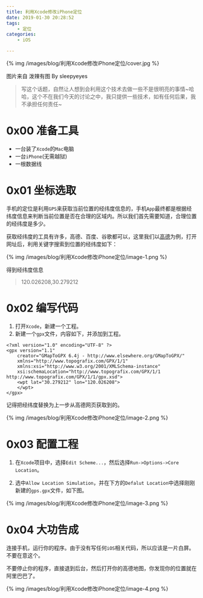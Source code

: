 ```yaml
---
title: 利用Xcode修改iPhone定位
date: 2019-01-30 20:28:52
tags:
	- 定位
categories:
	- iOS

---
```


{% img /images/blog/利用Xcode修改iPhone定位/cover.jpg %}

图片来自 泼辣有图 By sleepyeyes

> 写这个话题，自然让人想到会利用这个技术去做一些不是很明亮的事情~哈哈，这个不在我们今天的讨论之中，我只提供一些技术，如有任何后果，我不承担任何责任~

<!--more-->

# 0x00 准备工具

* 一台装了`Xcode`的`Mac`电脑
* 一台`iPhone`(无需越狱)
* 一根数据线


# 0x01 坐标选取

手机的定位是利用`GPS`来获取当前位置的经纬度信息的，手机`App`最终都是根据经纬度信息来判断当前位置是否在合理的区域内。所以我们首先需要知道，合理位置的经纬度是多少。

获取经纬度的工具有许多，高德、百度、谷歌都可以，这里我们以[高德](https://lbs.amap.com/console/show/picker)为例，打开网址后，利用关键字搜索到位置的经纬度如下：

{% img /images/blog/利用Xcode修改iPhone定位/image-1.png %}

得到经纬度信息

> 120.026208,30.279212

# 0x02 编写代码

1. 打开`Xcode`，新建一个工程。
2. 新建一个`gpx`文件，内容如下，并添加到工程。

```
<?xml version="1.0" encoding="UTF-8" ?>
<gpx version="1.1"
    creator="GMapToGPX 6.4j - http://www.elsewhere.org/GMapToGPX/"
    xmlns="http://www.topografix.com/GPX/1/1"
    xmlns:xsi="http://www.w3.org/2001/XMLSchema-instance"
    xsi:schemaLocation="http://www.topografix.com/GPX/1/1 http://www.topografix.com/GPX/1/1/gpx.xsd">
    <wpt lat="30.279212" lon="120.026208">
    </wpt>
</gpx>
```

记得把经纬度替换为上一步从高德网页获取到的。

{% img /images/blog/利用Xcode修改iPhone定位/image-2.png %}

# 0x03 配置工程
1. 在`Xcode`项目中，选择`Edit Scheme...`，然后选择`Run->Options->Core Location`。

2. 选中`Allow Location Simulation`，并在下方的`Defalut Location`中选择刚刚新建的`gps.gpx`文件，如下图。

{% img /images/blog/利用Xcode修改iPhone定位/image-3.png %}

# 0x04 大功告成

连接手机，运行你的程序。由于没有写任何`iOS`相关代码，所以应该是一片白屏。不要在意这个。

不要停止你的程序，直接退到后台，然后打开你的高德地图，你发现你的位置就在阿里巴巴了。

{% img /images/blog/利用Xcode修改iPhone定位/image-4.png %}